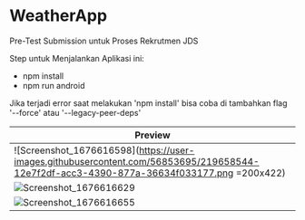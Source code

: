 # WeatherApp

Pre-Test Submission untuk Proses Rekrutmen JDS

Step untuk Menjalankan Aplikasi ini:

- npm install
- npm run android

Jika terjadi error saat melakukan 'npm install' bisa coba di tambahkan flag '--force' atau '--legacy-peer-deps'


|            Preview            |
| ----------------------------- |
| ![Screenshot_1676616598](https://user-images.githubusercontent.com/56853695/219658544-12e7f2df-acc3-4390-877a-36634f033177.png =200x422)  | ![Screenshot_1676616611](https://user-images.githubusercontent.com/56853695/219658554-2a70ab50-a0dc-4684-858c-db777505616d.png)  |
| ![Screenshot_1676616629](https://user-images.githubusercontent.com/56853695/219658556-8f99e27d-f95c-4bf8-8726-00fdec3ce65e.png)  | ![Screenshot_1676616640](https://user-images.githubusercontent.com/56853695/219658561-48c31236-8292-4ba7-a84b-9c29fe4243f5.png)  |
| ![Screenshot_1676616655](https://user-images.githubusercontent.com/56853695/219658569-47a9e9bc-8700-452e-bcd5-673015edf9f8.png)  | ![Screenshot_1676616660](https://user-images.githubusercontent.com/56853695/219658579-2870ab0c-400c-4916-a196-6cecc4baee2d.png) |